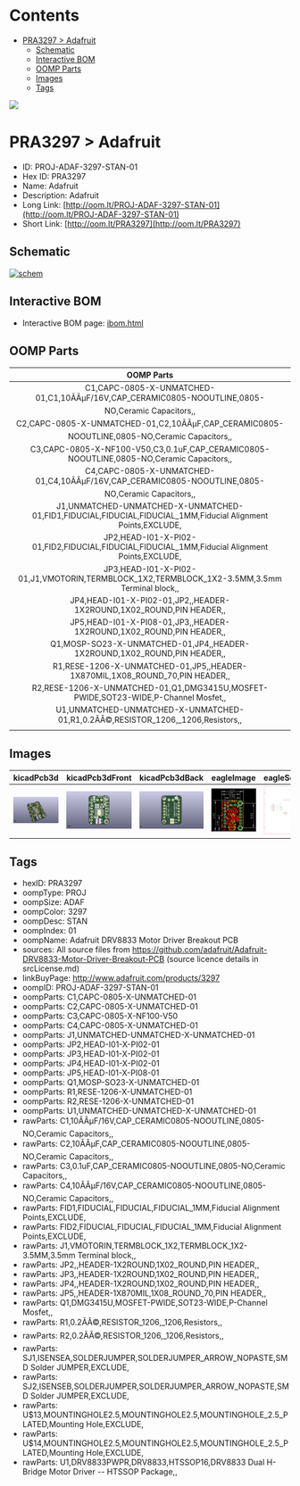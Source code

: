 



Contents
========

* [PRA3297 > Adafruit](#pra3297--adafruit)
	* [Schematic](#schematic)
	* [Interactive BOM](#interactive-bom)
	* [OOMP Parts](#oomp-parts)
	* [Images](#images)
	* [Tags](#tags)
  
![][im]
# PRA3297 > Adafruit

- ID: PROJ-ADAF-3297-STAN-01
- Hex ID: PRA3297
- Name: Adafruit
- Description: Adafruit
- Long Link: [http://oom.lt/PROJ-ADAF-3297-STAN-01](http://oom.lt/PROJ-ADAF-3297-STAN-01)
- Short Link: [http://oom.lt/PRA3297](http://oom.lt/PRA3297)

## Schematic
  
[![schem](eagleSchemImage.png)](eagleSchemImage.png)
## Interactive BOM

- Interactive BOM page: [ibom.html](https://htmlpreview.github.io/?https://github.com/oomlout/oomlout_OOMP_projects/blob/main/PROJ-ADAF-3297-STAN-01/kicad/bom/ibom.html)

## OOMP Parts
  

|OOMP Parts|
| :---: |
|C1,CAPC-0805-X-UNMATCHED-01,C1,10ÃÂµF/16V,CAP_CERAMIC0805-NOOUTLINE,0805-NO,Ceramic Capacitors,,|
|C2,CAPC-0805-X-UNMATCHED-01,C2,10ÃÂµF,CAP_CERAMIC0805-NOOUTLINE,0805-NO,Ceramic Capacitors,,|
|C3,CAPC-0805-X-NF100-V50,C3,0.1uF,CAP_CERAMIC0805-NOOUTLINE,0805-NO,Ceramic Capacitors,,|
|C4,CAPC-0805-X-UNMATCHED-01,C4,10ÃÂµF/16V,CAP_CERAMIC0805-NOOUTLINE,0805-NO,Ceramic Capacitors,,|
|J1,UNMATCHED-UNMATCHED-X-UNMATCHED-01,FID1,FIDUCIAL,FIDUCIAL,FIDUCIAL_1MM,Fiducial Alignment Points,EXCLUDE,|
|JP2,HEAD-I01-X-PI02-01,FID2,FIDUCIAL,FIDUCIAL,FIDUCIAL_1MM,Fiducial Alignment Points,EXCLUDE,|
|JP3,HEAD-I01-X-PI02-01,J1,VMOTORIN,TERMBLOCK_1X2,TERMBLOCK_1X2-3.5MM,3.5mm Terminal block,,|
|JP4,HEAD-I01-X-PI02-01,JP2,,HEADER-1X2ROUND,1X02_ROUND,PIN HEADER,,|
|JP5,HEAD-I01-X-PI08-01,JP3,,HEADER-1X2ROUND,1X02_ROUND,PIN HEADER,,|
|Q1,MOSP-SO23-X-UNMATCHED-01,JP4,,HEADER-1X2ROUND,1X02_ROUND,PIN HEADER,,|
|R1,RESE-1206-X-UNMATCHED-01,JP5,,HEADER-1X870MIL,1X08_ROUND_70,PIN HEADER,,|
|R2,RESE-1206-X-UNMATCHED-01,Q1,DMG3415U,MOSFET-PWIDE,SOT23-WIDE,P-Channel Mosfet,,|
|U1,UNMATCHED-UNMATCHED-X-UNMATCHED-01,R1,0.2ÃÂ©,RESISTOR_1206,_1206,Resistors,,|

## Images
  
  

|kicadPcb3d|kicadPcb3dFront|kicadPcb3dBack|eagleImage|eagleSchemImage|
| :---: | :---: | :---: | :---: | :---: |
|[![kicadPcb3d](kicadPcb3d_140.png)](kicadPcb3d.png)|[![kicadPcb3dFront](kicadPcb3dFront_140.png)](kicadPcb3dFront.png)|[![kicadPcb3dBack](kicadPcb3dBack_140.png)](kicadPcb3dBack.png)|[![eagleImage](eagleImage_140.png)](eagleImage.png)|[![eagleSchemImage](eagleSchemImage_140.png)](eagleSchemImage.png)|

## Tags

- hexID: PRA3297
- oompType: PROJ
- oompSize: ADAF
- oompColor: 3297
- oompDesc: STAN
- oompIndex: 01
- oompName: Adafruit DRV8833 Motor Driver Breakout PCB
- sources: All source files from https://github.com/adafruit/Adafruit-DRV8833-Motor-Driver-Breakout-PCB (source licence details in srcLicense.md)
- linkBuyPage: http://www.adafruit.com/products/3297
- oompID: PROJ-ADAF-3297-STAN-01
- oompParts: C1,CAPC-0805-X-UNMATCHED-01
- oompParts: C2,CAPC-0805-X-UNMATCHED-01
- oompParts: C3,CAPC-0805-X-NF100-V50
- oompParts: C4,CAPC-0805-X-UNMATCHED-01
- oompParts: J1,UNMATCHED-UNMATCHED-X-UNMATCHED-01
- oompParts: JP2,HEAD-I01-X-PI02-01
- oompParts: JP3,HEAD-I01-X-PI02-01
- oompParts: JP4,HEAD-I01-X-PI02-01
- oompParts: JP5,HEAD-I01-X-PI08-01
- oompParts: Q1,MOSP-SO23-X-UNMATCHED-01
- oompParts: R1,RESE-1206-X-UNMATCHED-01
- oompParts: R2,RESE-1206-X-UNMATCHED-01
- oompParts: U1,UNMATCHED-UNMATCHED-X-UNMATCHED-01
- rawParts: C1,10ÃÂµF/16V,CAP_CERAMIC0805-NOOUTLINE,0805-NO,Ceramic Capacitors,,
- rawParts: C2,10ÃÂµF,CAP_CERAMIC0805-NOOUTLINE,0805-NO,Ceramic Capacitors,,
- rawParts: C3,0.1uF,CAP_CERAMIC0805-NOOUTLINE,0805-NO,Ceramic Capacitors,,
- rawParts: C4,10ÃÂµF/16V,CAP_CERAMIC0805-NOOUTLINE,0805-NO,Ceramic Capacitors,,
- rawParts: FID1,FIDUCIAL,FIDUCIAL,FIDUCIAL_1MM,Fiducial Alignment Points,EXCLUDE,
- rawParts: FID2,FIDUCIAL,FIDUCIAL,FIDUCIAL_1MM,Fiducial Alignment Points,EXCLUDE,
- rawParts: J1,VMOTORIN,TERMBLOCK_1X2,TERMBLOCK_1X2-3.5MM,3.5mm Terminal block,,
- rawParts: JP2,,HEADER-1X2ROUND,1X02_ROUND,PIN HEADER,,
- rawParts: JP3,,HEADER-1X2ROUND,1X02_ROUND,PIN HEADER,,
- rawParts: JP4,,HEADER-1X2ROUND,1X02_ROUND,PIN HEADER,,
- rawParts: JP5,,HEADER-1X870MIL,1X08_ROUND_70,PIN HEADER,,
- rawParts: Q1,DMG3415U,MOSFET-PWIDE,SOT23-WIDE,P-Channel Mosfet,,
- rawParts: R1,0.2ÃÂ©,RESISTOR_1206,_1206,Resistors,,
- rawParts: R2,0.2ÃÂ©,RESISTOR_1206,_1206,Resistors,,
- rawParts: SJ1,ISENSEA,SOLDERJUMPER,SOLDERJUMPER_ARROW_NOPASTE,SMD Solder JUMPER,EXCLUDE,
- rawParts: SJ2,ISENSEB,SOLDERJUMPER,SOLDERJUMPER_ARROW_NOPASTE,SMD Solder JUMPER,EXCLUDE,
- rawParts: U$13,MOUNTINGHOLE2.5,MOUNTINGHOLE2.5,MOUNTINGHOLE_2.5_PLATED,Mounting Hole,EXCLUDE,
- rawParts: U$14,MOUNTINGHOLE2.5,MOUNTINGHOLE2.5,MOUNTINGHOLE_2.5_PLATED,Mounting Hole,EXCLUDE,
- rawParts: U1,DRV8833PWPR,DRV8833,HTSSOP16,DRV8833 Dual H-Bridge Motor Driver -- HTSSOP Package,,



[im]: kicadPcb3d_450.png
